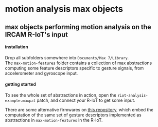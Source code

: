 # motion analysis max objects

## max objects performing motion analysis on the IRCAM R-IoT's input

#### installation

Drop all subfolders somewhere into `Documents/Max 7/Library`.  
The `max-motion-features` folder contains a collection of max abstractions
computing some feature descriptors specific to gesture signals,
from accelerometer and gyroscope input.  

#### getting started

To see the whole set of abstractions in action, open the 
`riot-analysis-example.maxpat` patch, and connect your R-IoT to get some input.

There are some alternative firmwares on
[this repository](https://github.com/Ircam-R-IoT/motion-analysis-firmware), which
embed the computation of the same set of gesture descriptors implemented as
abstractions in `max-motion-features` in the R-IoT.
